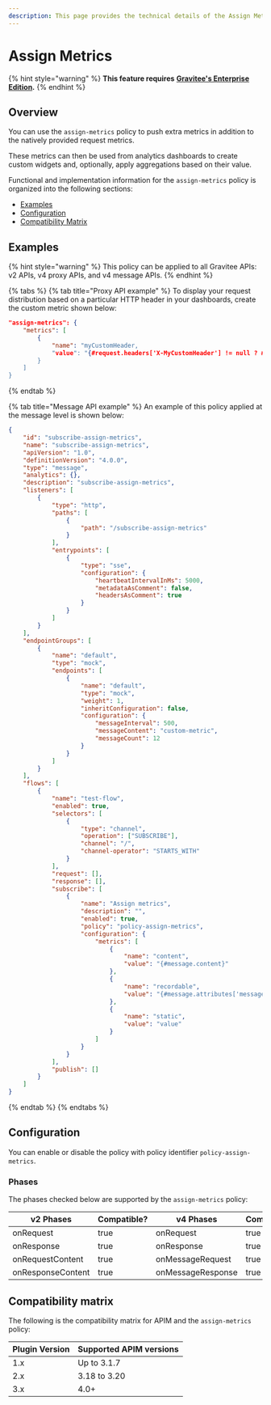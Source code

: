 ```yaml
---
description: This page provides the technical details of the Assign Metrics policy
---
```


# Assign Metrics

{% hint style="warning" %}
**This feature requires** [**Gravitee's Enterprise Edition**](../../overview/ee-vs-oss/)**.**
{% endhint %}

## Overview

You can use the `assign-metrics` policy to push extra metrics in addition to the natively provided request metrics.

These metrics can then be used from analytics dashboards to create custom widgets and, optionally, apply aggregations based on their value.

Functional and implementation information for the `assign-metrics` policy is organized into the following sections:

* [Examples](assign-metrics.md#examples)
* [Configuration](assign-metrics.md#configuration)
* [Compatibility Matrix](assign-metrics.md#compatibility-matrix)

## Examples

{% hint style="warning" %}
This policy can be applied to all Gravitee APIs: v2 APIs, v4 proxy APIs, and v4 message APIs.
{% endhint %}

{% tabs %}
{% tab title="Proxy API example" %}
To display your request distribution based on a particular HTTP header in your dashboards, create the custom metric shown below:

```json
"assign-metrics": {
    "metrics": [
        {
            "name": "myCustomHeader,
            "value": "{#request.headers['X-MyCustomHeader'] != null ? #request.headers['X-MyCustomHeader'][0] : null}"
        }
    ]
}
```
{% endtab %}

{% tab title="Message API example" %}
&#x20;An example of this policy applied at the message level is shown below:

```json
{
    "id": "subscribe-assign-metrics",
    "name": "subscribe-assign-metrics",
    "apiVersion": "1.0",
    "definitionVersion": "4.0.0",
    "type": "message",
    "analytics": {},
    "description": "subscribe-assign-metrics",
    "listeners": [
        {
            "type": "http",
            "paths": [
                {
                    "path": "/subscribe-assign-metrics"
                }
            ],
            "entrypoints": [
                {
                    "type": "sse",
                    "configuration": {
                        "heartbeatIntervalInMs": 5000,
                        "metadataAsComment": false,
                        "headersAsComment": true
                    }
                }
            ]
        }
    ],
    "endpointGroups": [
        {
            "name": "default",
            "type": "mock",
            "endpoints": [
                {
                    "name": "default",
                    "type": "mock",
                    "weight": 1,
                    "inheritConfiguration": false,
                    "configuration": {
                        "messageInterval": 500,
                        "messageContent": "custom-metric",
                        "messageCount": 12
                    }
                }
            ]
        }
    ],
    "flows": [
        {
            "name": "test-flow",
            "enabled": true,
            "selectors": [
                {
                    "type": "channel",
                    "operation": ["SUBSCRIBE"],
                    "channel": "/",
                    "channel-operator": "STARTS_WITH"
                }
            ],
            "request": [],
            "response": [],
            "subscribe": [
                {
                    "name": "Assign metrics",
                    "description": "",
                    "enabled": true,
                    "policy": "policy-assign-metrics",
                    "configuration": {
                        "metrics": [
                            {
                                "name": "content",
                                "value": "{#message.content}"
                            },
                            {
                                "name": "recordable",
                                "value": "{#message.attributes['message.recordable']}"
                            },
                            {
                                "name": "static",
                                "value": "value"
                            }
                        ]
                    }
                }
            ],
            "publish": []
        }
    ]
}
```
{% endtab %}
{% endtabs %}

## Configuration

You can enable or disable the policy with policy identifier `policy-assign-metrics`.

### Phases

The phases checked below are supported by the `assign-metrics` policy:

<table data-full-width="false"><thead><tr><th width="202">v2 Phases</th><th width="139" data-type="checkbox">Compatible?</th><th width="198">v4 Phases</th><th data-type="checkbox">Compatible?</th></tr></thead><tbody><tr><td>onRequest</td><td>true</td><td>onRequest</td><td>true</td></tr><tr><td>onResponse</td><td>true</td><td>onResponse</td><td>true</td></tr><tr><td>onRequestContent</td><td>true</td><td>onMessageRequest</td><td>true</td></tr><tr><td>onResponseContent</td><td>true</td><td>onMessageResponse</td><td>true</td></tr></tbody></table>

## Compatibility matrix

The following is the compatibility matrix for APIM and the `assign-metrics` policy:

<table data-full-width="false"><thead><tr><th>Plugin Version</th><th>Supported APIM versions</th></tr></thead><tbody><tr><td>1.x</td><td>Up to 3.1.7</td></tr><tr><td>2.x</td><td>3.18 to 3.20</td></tr><tr><td>3.x</td><td>4.0+</td></tr></tbody></table>
